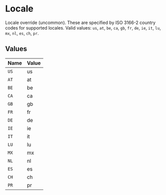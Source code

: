 # Locale

Locale override (uncommon). These are specified by ISO 3166-2 country codes for supported locales. Valid values: `us`, `at`, `be`, `ca`, `gb`, `fr`, `de`, `ie`, `it`, `lu`, `mx`, `nl`, `es`, `ch`, `pr`.


## Values

| Name  | Value |
| ----- | ----- |
| `US`  | us    |
| `AT`  | at    |
| `BE`  | be    |
| `CA`  | ca    |
| `GB`  | gb    |
| `FR`  | fr    |
| `DE`  | de    |
| `IE`  | ie    |
| `IT`  | it    |
| `LU`  | lu    |
| `MX`  | mx    |
| `NL`  | nl    |
| `ES`  | es    |
| `CH`  | ch    |
| `PR`  | pr    |